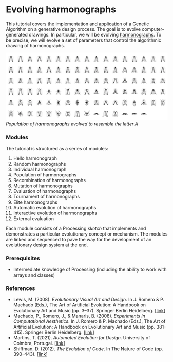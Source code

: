 # Evolving harmonographs

This tutorial covers the implementation and application of a Genetic Algorithm on a generative design process. The goal is to evolve computer-generated drawings. In particular, we will be evolving [harmonographs](https://en.wikipedia.org/wiki/Harmonograph). To be precise, we will evolve a set of parameters that control the algorithmic drawing of harmonographs.

![](images/evolving-A.png)
*Population of harmonographs evolved to resemble the letter A*

### Modules

The tutorial is structured as a series of modules:

1. Hello harmonograph
2. Random harmonographs
3. Individual harmonograph
4. Population of harmonographs
5. Recombination of harmonographs
6. Mutation of harmonographs
7. Evaluation of harmonographs
8. Tournament of harmonographs
9. Elite harmonographs
10. Automatic evolution of harmonographs
11. Interactive evolution of harmonographs
12. External evaluation

Each module consists of a Processing *sketch* that implements and demonstrates a particular evolutionary concept or mechanism. The modules are linked and sequenced to pave the way for the development of an evolutionary design system at the end.

### Prerequisites

- Intermediate knowledge of Processing (including the ability to work with arrays and classes)

### References

- Lewis, M. (2008). *Evolutionary Visual Art and Design*. In J. Romero & P. Machado (Eds.), The Art of Artificial Evolution: A Handbook on Evolutionary Art and Music (pp. 3–37). Springer Berlin Heidelberg. [[link](https://link.springer.com/chapter/10.1007/978-3-540-72877-1_1)]
- Machado, P., Romero, J., & Manaris, B. (2008). *Experiments in Computational Aesthetics*. In J. Romero & P. Machado (Eds.), The Art of Artificial Evolution: A Handbook on Evolutionary Art and Music (pp. 381–415). Springer Berlin Heidelberg. [[link](https://link.springer.com/chapter/10.1007/978-3-540-72877-1_18)]
- Martins, T. (2021). *Automated Evolution for Design*. University of Coimbra, Portugal. [[link](https://estudogeral.sib.uc.pt/handle/10316/96431)]
- Shiffman, D. (2012). *The Evolution of Code*. In The Nature of Code (pp. 390–443). [[link](https://natureofcode.com/book/chapter-9-the-evolution-of-code/)]